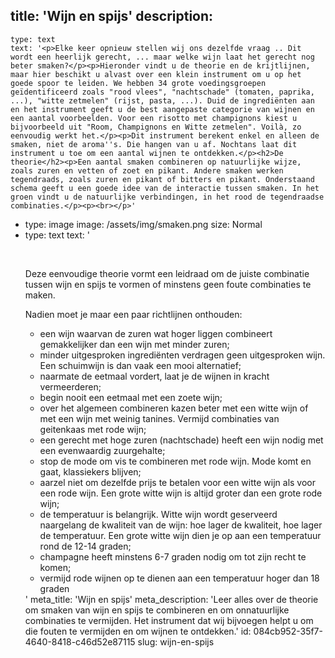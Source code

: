 title: 'Wijn en spijs'
description:
  -
    type: text
    text: '<p>Elke keer opnieuw stellen wij ons dezelfde vraag .. Dit wordt een heerlijk gerecht, ... maar welke wijn laat het gerecht nog beter smaken?</p><p>Hieronder vindt u de theorie en de krijtlijnen, maar hier beschikt u alvast over een klein instrument om u op het goede spoor te leiden. We hebben 34 grote voedingsgroepen geïdentificeerd zoals "rood vlees", "nachtschade" (tomaten, paprika, ...), "witte zetmelen" (rijst, pasta, ...). Duid de ingrediënten aan en het instrument geeft u de best aangepaste categorie van wijnen en een aantal voorbeelden. Voor een risotto met champignons kiest u bijvoorbeeld uit "Room, Champignons en Witte zetmelen". Voilà, zo eenvoudig werkt het.</p><p>Dit instrument berekent enkel en alleen de smaken, niet de aroma''s. Die hangen van u af. Nochtans laat dit instrument u toe om een aantal wijnen te ontdekken.</p><h2>De theorie</h2><p>Een aantal smaken combineren op natuurlijke wijze, zoals zuren en vetten of zoet en pikant. Andere smaken werken tegendraads, zoals zuren en pikant of bitters en pikant. Onderstaand schema geeft u een goede idee van de interactie tussen smaken. In het groen vindt u de natuurlijke verbindingen, in het rood de tegendraadse combinaties.</p><p><br></p>'
  -
    type: image
    image: /assets/img/smaken.png
    size: Normal
  -
    type: text
    text: '<p><br></p><p>Deze eenvoudige theorie vormt een leidraad om de juiste combinatie tussen wijn en spijs te vormen of minstens geen foute combinaties te maken.</p><p>Nadien moet je maar een paar richtlijnen onthouden:</p><ul><li>een wijn waarvan de zuren wat hoger liggen combineert gemakkelijker dan een wijn met minder zuren;</li><li>minder uitgesproken ingrediënten verdragen geen uitgesproken wijn. Een schuimwijn is dan vaak een mooi alternatief;<br></li><li>naarmate de eetmaal vordert, laat je de wijnen in kracht vermeerderen;</li><li>begin nooit een eetmaal met een zoete wijn;</li><li>over het algemeen combineren kazen beter met een witte wijn of met een wijn met weinig tanines. Vermijd combinaties van geitenkaas met rode wijn;</li><li>een gerecht met hoge zuren (nachtschade) heeft een wijn nodig met een evenwaardig zuurgehalte;</li><li>stop de mode om vis te combineren met rode wijn. Mode komt en gaat, klassiekers blijven;</li><li>aarzel niet om dezelfde prijs te betalen voor een witte wijn als voor een rode wijn. Een grote witte wijn is altijd groter dan een grote rode wijn;</li><li>de temperatuur is belangrijk. Witte wijn wordt geserveerd naargelang de kwaliteit van de wijn: hoe lager de kwaliteit, hoe lager de temperatuur. Een grote witte wijn dien je op aan een temperatuur rond de 12-14 graden;</li><li>champagne heeft minstens 6-7 graden nodig om tot zijn recht te komen;</li><li>vermijd rode wijnen op te dienen aan een temperatuur hoger dan 18 graden</li></ul>'
meta_title: 'Wijn en spijs'
meta_description: 'Leer alles over de theorie om smaken van wijn en spijs te combineren en om onnatuurlijke combinaties te vermijden. Het instrument dat wij bijvoegen helpt u om die fouten te vermijden en om wijnen te ontdekken.'
id: 084cb952-35f7-4640-8418-c46d52e87115
slug: wijn-en-spijs

